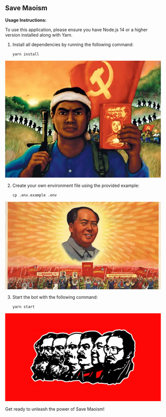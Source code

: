 
## Save Maoism

**Usage Instructions:**

To use this application, please ensure you have Node.js 14 or a higher version installed along with Yarn.

1. Install all dependencies by running the following command:
   ```
   yarn install
   ```

<div align="center">
   <img src="https://raw.githubusercontent.com/normalhuman01/mao-bot/main/img/img2.jpg" alt="Image 1">
</div>

2. Create your own environment file using the provided example:
   ```
   cp .env.example .env
   ```

<div align="center">
   <img src="https://raw.githubusercontent.com/normalhuman01/mao-bot/main/img/img3.jpg" alt="Image 2">
</div>

3. Start the bot with the following command:
   ```
   yarn start
   ```

<div align="center">
   <img src="https://raw.githubusercontent.com/normalhuman01/mao-bot/main/img/img1.jpg" alt="Image 3">
</div>

Get ready to unleash the power of Save Maoism!
